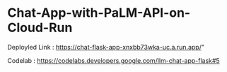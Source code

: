 # Chat-App-with-PaLM-API-on-Cloud-Run

Deployled Link : https://chat-flask-app-xnxbb73wka-uc.a.run.app/"

Codelab : https://codelabs.developers.google.com/llm-chat-app-flask#5
